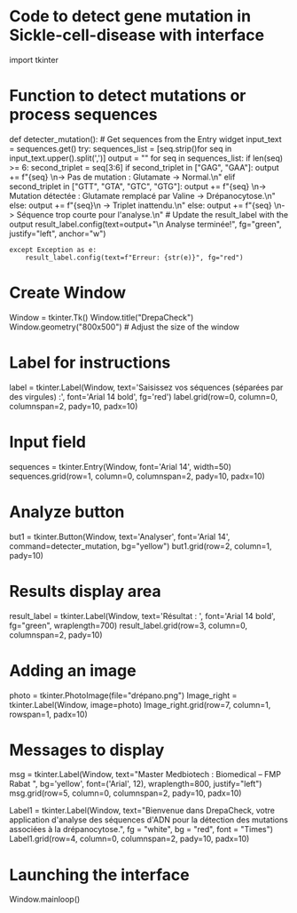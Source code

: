 # Code to detect gene mutation in Sickle-cell-disease with interface
import tkinter
# Function to detect mutations or process sequences
def detecter_mutation():
    # Get sequences from the Entry widget
    input_text = sequences.get()
    try:
        sequences_list = [seq.strip()for seq in input_text.upper().split(',')]
        output = ""
        for seq in sequences_list:
            if len(seq) >= 6:
                second_triplet = seq[3:6]
                if second_triplet in ["GAG", "GAA"]:
                    output += f"{seq} \n-> Pas de mutation : Glutamate -> Normal.\n"
                elif second_triplet in ["GTT", "GTA", "GTC", "GTG"]:
                    output += f"{seq} \n-> Mutation détectée : Glutamate remplacé par Valine -> Drépanocytose.\n"
                else:
                    output += f"{seq}\n -> Triplet inattendu.\n"
            else:
                output += f"{seq} \n-> Séquence trop courte pour l'analyse.\n"
        # Update the result_label with the output
        result_label.config(text=output+"\n Analyse terminée!", fg="green", justify="left", anchor="w")

    except Exception as e:
        result_label.config(text=f"Erreur: {str(e)}", fg="red")
# Create Window
Window = tkinter.Tk()
Window.title("DrepaCheck")
Window.geometry("800x500")  # Adjust the size of the window

# Label for instructions
label = tkinter.Label(Window, text='Saisissez vos séquences (séparées par des virgules) :', font='Arial 14 bold', fg='red')
label.grid(row=0, column=0, columnspan=2, pady=10, padx=10)

# Input field
sequences = tkinter.Entry(Window, font='Arial 14', width=50)
sequences.grid(row=1, column=0, columnspan=2, pady=10, padx=10)

# Analyze button
but1 = tkinter.Button(Window, text='Analyser', font='Arial 14', command=detecter_mutation, bg="yellow")
but1.grid(row=2, column=1, pady=10)

# Results display area
result_label = tkinter.Label(Window, text='Résultat : ', font='Arial 14 bold', fg="green", wraplength=700)
result_label.grid(row=3, column=0, columnspan=2, pady=10)

# Adding an image
photo = tkinter.PhotoImage(file="drépano.png")
Image_right = tkinter.Label(Window, image=photo)
Image_right.grid(row=7, column=1, rowspan=1, padx=10)



# Messages to display
msg = tkinter.Label(Window,
    text="Master Medbiotech : Biomedical – FMP Rabat ",
    bg='yellow', font=('Arial', 12), wraplength=800, justify="left")
msg.grid(row=5, column=0, columnspan=2, pady=10, padx=10)

Label1 = tkinter.Label(Window,
		 text="Bienvenue dans DrepaCheck, votre application d'analyse des séquences d'ADN pour la détection des mutations associées à la drépanocytose.",
		 fg = "white", 
                 bg = "red",
		 font = "Times")
Label1.grid(row=4, column=0, columnspan=2, pady=10, padx=10)

# Launching the interface
Window.mainloop()
